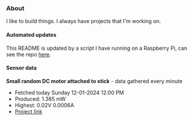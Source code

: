 ### About
I like to build things. I always have projects that I'm working on.

#### Automated updates
This README is updated by a script I have running on a Raspberry Pi, can see the repo [here](https://github.com/jdc-cunningham/raspi-git-repo-updater).

#### Sensor data


**Small random DC motor attached to stick** - data gathered every minute
- Fetched today Sunday 12-01-2024 12:00 PM
- Produced: 1.385 mW
- Highest: 0.02V 0.0006A
- [Project link](https://github.com/jdc-cunningham/turbine-raspi)